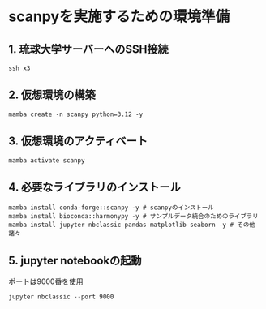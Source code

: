 # scanpyを実施するための環境準備

## 1. 琉球大学サーバーへのSSH接続
```
ssh x3
```

## 2. 仮想環境の構築
```
mamba create -n scanpy python=3.12 -y
```

## 3. 仮想環境のアクティベート
```
mamba activate scanpy
```

## 4. 必要なライブラリのインストール
```
mamba install conda-forge::scanpy -y # scanpyのインストール
mamba install bioconda::harmonypy -y # サンプルデータ統合のためのライブラリ
mamba install jupyter nbclassic pandas matplotlib seaborn -y # その他諸々
```
## 5. jupyter notebookの起動
ポートは9000番を使用
```
jupyter nbclassic --port 9000
```
